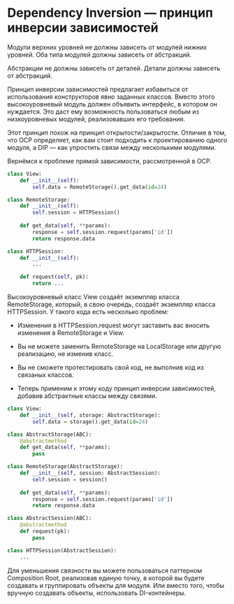 # Dependency Inversion — принцип инверсии зависимостей

Модули верхних уровней не должны зависеть от модулей нижних уровней. Оба типа модулей должны зависеть от абстракций.

Абстракции не должны зависеть от деталей. Детали должны зависеть от абстракций.

Принцип инверсии зависимостей предлагает избавиться от использования конструкторов явно заданных классов. Вместо этого высокоуровневый модуль должен объявить интерфейс, в котором он нуждается. Это даст ему возможность пользоваться любым из низкоуровневых модулей, реализовавших его требования.

Этот принцип похож на принцип открытости/закрытости. Отличие в том, что OCP определяет, как вам стоит подходить к проектированию одного модуля, а DIP — как упростить связи между несколькими модулями.

Вернёмся к проблеме прямой зависимости, рассмотренной в OCP.

```python
class View:
    def __init__(self):
        self.data = RemoteStorage().get_data(id=24)

class RemoteStorage:
    def __init__(self):
        self.session = HTTPSession()
    
    def get_data(self, **params): 
        response = self.session.request(params['id'])
        return response.data

class HTTPSession:
    def __init__(self):
        ...

    def request(self, pk):
        return ... 
```

Высокоуровневый класс View создаёт экземпляр класса RemoteStorage, который, в свою очередь, создаёт экземпляр класса HTTPSession. У такого кода есть несколько проблем:
* Изменения в HTTPSession.request могут заставить вас вносить изменения в RemoteStorage и View.
* Вы не можете заменить RemoteStorage на LocalStorage или другую реализацию, не изменив класс.
* Вы не сможете протестировать свой код, не выполнив код из связаных классов.

* Теперь применим к этому коду принцип инверсии зависимостей, добавив абстрактные классы между связями.

```python
class View:
    def __init__(self, storage: AbstractStorage):
        self.data = storage().get_data(id=24)

class AbstractStorage(ABC):
    @abstractmethod
    def get_data(self, **params): 
        pass

class RemoteStorage(AbstractStorage):
    def __init__(self, session: AbstractSession):
        self.session = session()
    
    def get_data(self, **params): 
        response = self.session.request(params['id'])
        return response.data

class AbstractSession(ABC):
    @abstractmethod
    def request(pk):
        pass

class HTTPSession(AbstractSession):
    ... 
```

Для уменьшения связности вы можете пользоваться паттерном Composition Root, реализовав единую точку, в которой вы будете создавать и группировать объекты для модуля. Или вместо того, чтобы вручную создавать объекты, использовать DI-контейнеры.
